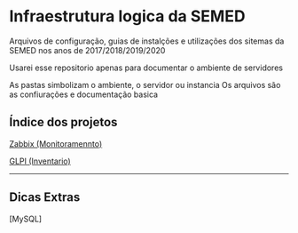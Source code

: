 # Infraestrutura logica da SEMED
Arquivos de configuração, guias de instalções e utilizações dos sitemas da SEMED nos anos de 2017/2018/2019/2020

Usarei esse repositorio apenas para documentar o ambiente de servidores

As pastas simbolizam o ambiente, o servidor ou instancia
Os arquivos são as confiurações e documentação basica

## Índice dos projetos

[Zabbix (Monitoramennto)](Central_de_TI/zabbix.md)

[GLPI (Inventario)](Central_de_TI/glpi.md)

----

## Dicas Extras

[MySQL]

